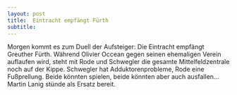 ```yaml
---
layout: post
title:  Eintracht empfängt Fürth
subtitle:  
---
```


Morgen kommt es zum Duell der Aufsteiger: Die Eintracht empfängt Greuther Fürth. Während Olivier Occean gegen seinen ehemaligen Verein auflaufen wird, steht mit Rode und Schwegler die gesamte Mittelfeldzentrale noch auf der Kippe. Schwegler hat Adduktorenprobleme, Rode eine Fußprellung. Beide könnten spielen, beide könnten aber auch ausfallen... Martin Lanig stünde als Ersatz bereit.


